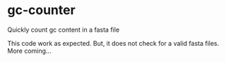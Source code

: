 # gc-counter
Quickly count gc content in a fasta file

This code work as expected. But, it does not check for a valid fasta files. More coming...